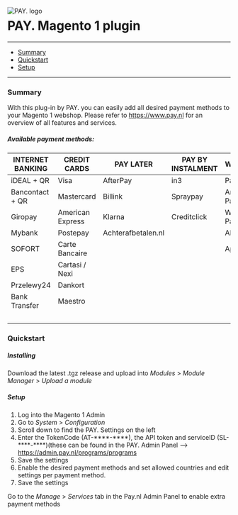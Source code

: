 <img src="https://cdn.pay.nl/images/logo/pay_logo_150.png"
     alt="PAY. logo"
     style="float: left; margin-right: 10px;" />
     
# PAY. Magento 1 plugin
---
- [Summary](#summary)
- [Quickstart](#quickstart)
- [Setup](#setup)

---
### Summary

With this plug-in by PAY. you can easily add all desired payment methods to your Magento 1 webshop. Please refer to https://www.pay.nl for an overview of all features and services. 

##### Available payment methods:

| INTERNET BANKING | CREDIT CARDS | PAY LATER | PAY BY INSTALMENT | WALLETS | VOUCHERS & PREPAID |
|------------------|------------------|--------------------|-------------------|------------|--------------------|
| iDEAL + QR | Visa | AfterPay | in3 | PayPal | paysafecard |
| Bancontact + QR | Mastercard | Billink | Spraypay | Amazon Pay | VVV Cadeaukaart |
| Giropay | American Express | Klarna | Creditclick | WeChat Pay | Webshop Giftcard |
| Mybank | Postepay | Achterafbetalen.nl |  | AliPay | fashioncheque |
| SOFORT | Carte Bancaire |  |  | ApplePay | Fashion Giftcard |
| EPS | Cartasi / Nexi |  |  |  | Gezondheidsbon |
| Przelewy24 | Dankort |  |  |  | YourGift |
| Bank Transfer | Maestro |  |  |  | Givacard |
|  |  |  |  |  | Cashly |


### Quickstart

##### Installing

Download the latest .tgz release and upload into *Modules* > *Module Manager* > *Upload a module*

##### Setup

1. Log into the Magento 1 Admin
2. Go to *System* > *Configuration*
3. Scroll down to find the PAY. Settings on the left
4. Enter the TokenCode (AT-&ast;&ast;&ast;&ast;-&ast;&ast;&ast;&ast;), the API token and serviceID (SL-&ast;&ast;&ast;&ast;-&ast;&ast;&ast;&ast;)(these can be found in the PAY. Admin Panel --> https://admin.pay.nl/programs/programs
6. Save the settings
7. Enable the desired payment methods and set allowed countries and edit settings per payment method.
8. Save the settings

Go to the *Manage* > *Services* tab in the Pay.nl Admin Panel to enable extra payment methods



